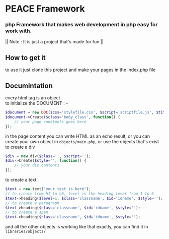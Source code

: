 # PEACE Framework
### php Framework that makes web development in php easy for work with.
|| Note : It is just a project that's made for fun ||
<br>
## How to get it
to use it just clone this project and make your pages in the index.php file
<br>
## Documintation
every html tag is an object
<br>
to initialize the DOCUMENT : -
```php
$document = new DOC($css='stylefile.css', $script='scriptfile.js', $title='pagetitle');
$document->Create($class='body_class', function() {
    // your page conetents goes here
});
```
in the page content you can write HTML as an echo result, or you can create your own object in `objects/main.php`, or use the objects that's exist
to create a div
```php
$div = new div($class='', $script='');
$div->Create($style='', function() {
    // your div contents
});
```
to create a text
```php
$text = new text("your text is here");
// to create from h1 to h6, level is the heading level from 1 to 6
$text->heading($level=1, $class='classname', $id='idname', $style='');
// to create a paragraph
$text->heading($class='classname', $id='idname', $style='');
// to create a span
$text->heading($class='classname', $id='idname', $style='');
```
and all the other objects is working like that exactly, you can find it in `libraries/objects/`
